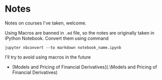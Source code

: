 # Notes
Notes on courses I've taken, welcome.

Using Macros are banned in `.md`  file, so the notes are originally taken in iPython Notebook. Convert them using command

```
jupyter nbconvert --to markdown notebook_name.ipynb
```

I'll try to avoid using macros in the future

- [Models and Pricing of Financial Derivatives](.\Models and Pricing of Financial Derivatives)
